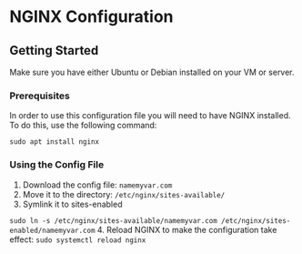 # NGINX Configuration

## Getting Started

Make sure you have either Ubuntu or Debian installed on your VM or server.

### Prerequisites

In order to use this configuration file you will need to have NGINX installed. To do this, use the following command:

```
sudo apt install nginx
```

### Using the Config File

1. Download the config file: `namemyvar.com`
2. Move it to the directory: `/etc/nginx/sites-available/`
3. Symlink it to sites-enabled

 `sudo ln -s /etc/nginx/sites-available/namemyvar.com /etc/nginx/sites-enabled/namemyvar.com`
4. Reload NGINX to make the configuration take effect: `sudo systemctl reload nginx`
